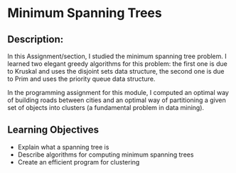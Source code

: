 # Minimum Spanning Trees

## Description:
In this Assignment/section, I studied the minimum spanning tree problem. I learned two elegant greedy algorithms for this problem: the first one is due to Kruskal and uses the disjoint sets data structure, the second one is due to Prim and uses the priority queue data structure. 

In the programming assignment for this module, I computed an optimal way of building roads between cities and an optimal way of partitioning a given set of objects into clusters (a fundamental problem in data mining).

## Learning Objectives
- Explain what a spanning tree is
- Describe algorithms for computing minimum spanning trees
- Create an efficient program for clustering
